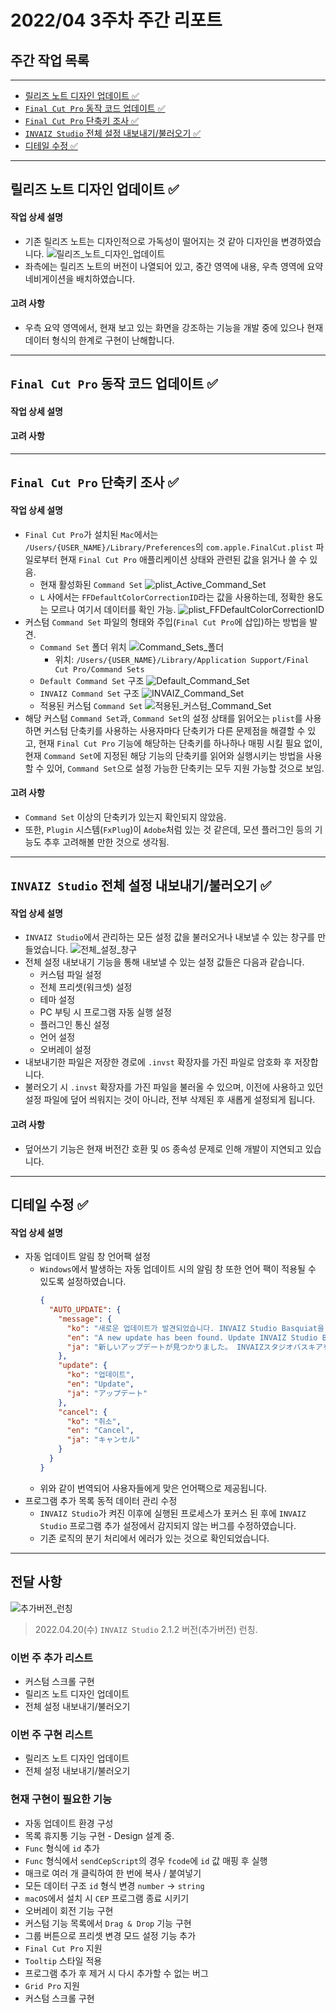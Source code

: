# 2022/04 3주차 주간 리포트

## 주간 작업 목록

---

- [릴리즈 노트 디자인 업데이트 ✅](#릴리즈-노트-디자인-업데이트-)
- [`Final Cut Pro` 동작 코드 업데이트 ✅](#final-cut-pro-동작-코드-업데이트-)
- [`Final Cut Pro` 단축키 조사 ✅](#final-cut-pro-단축키-조사-)
- [`INVAIZ Studio` 전체 설정 내보내기/불러오기 ✅](#invaiz-studio-전체-설정-내보내기불러오기-)
- [디테일 수정 ✅](#디테일-수정-)

---

## 릴리즈 노트 디자인 업데이트 ✅

#### 작업 상세 설명

- 기존 릴리즈 노트는 디자인적으로 가독성이 떨어지는 것 같아 디자인을 변경하였습니다.
  ![릴리즈_노트_디자인_업데이트](./assets/릴리즈_노트_디자인_업데이트.gif)
- 좌측에는 릴리즈 노트의 버전이 나열되어 있고, 중간 영역에 내용, 우측 영역에 요약 네비게이션을 배치하였습니다.

#### 고려 사항

- 우측 요약 영역에서, 현재 보고 있는 화면을 강조하는 기능을 개발 중에 있으나 현재 데이터 형식의 한계로 구현이 난해합니다.

---

## `Final Cut Pro` 동작 코드 업데이트 ✅

#### 작업 상세 설명

#### 고려 사항

---

## `Final Cut Pro` 단축키 조사 ✅

#### 작업 상세 설명

- `Final Cut Pro`가 설치된 `Mac`에서는 `/Users/{USER_NAME}/Library/Preferences`의 `com.apple.FinalCut.plist` 파일로부터 현재 `Final Cut Pro` 애플리케이션 상태와 관련된 값을 읽거나 쓸 수 있음.
  - 현재 활성화된 `Command Set`
    ![plist_Active_Command_Set](./assets/plist_Active_Command_Set.png)
  - `L` 사에서는 `FFDefaultColorCorrectionID`라는 값을 사용하는데, 정확한 용도는 모르나 여기서 데이터를 확인 가능.
    ![plist_FFDefaultColorCorrectionID](./assets/plist_FFDefaultColorCorrectionID.png)
- 커스텀 `Command Set` 파일의 형태와 주입(`Final Cut Pro`에 삽입)하는 방법을 발견.
  - `Command Set` 폴더 위치
    ![Command_Sets_폴더](./assets/Command_Sets_폴더_위치.png)
    - 위치: `/Users/{USER_NAME}/Library/Application Support/Final Cut Pro/Command Sets`
  - `Default Command Set` 구조
    ![Default_Command_Set](./assets/Default_Command_Set.png)
  - `INVAIZ Command Set` 구조
    ![INVAIZ_Command_Set](./assets/INVAIZ_Command_Set.png)
  - 적용된 커스텀 `Command Set`
    ![적용된_커스텀_Command_Set](./assets/적용된_커스텀_Command_set.png)
- 해당 커스텀 `Command Set`과, `Command Set`의 설정 상태를 읽어오는 `plist`를 사용하면 커스텀 단축키를 사용하는 사용자마다 단축키가 다른 문제점을 해결할 수 있고, 현재 `Final Cut Pro` 기능에 해당하는 단축키를 하나하나 매핑 시킬 필요 없이, 현재 `Command Set`에 지정된 해당 기능의 단축키를 읽어와 실행시키는 방법을 사용할 수 있어, `Command Set`으로 설정 가능한 단축키는 모두 지원 가능할 것으로 보임.

#### 고려 사항

- `Command Set` 이상의 단축키가 있는지 확인되지 않았음.
- 또한, `Plugin` 시스템(`FxPlug`)이 `Adobe`처럼 있는 것 같은데, 모션 플러그인 등의 기능도 추후 고려해볼 만한 것으로 생각됨.

---

## `INVAIZ Studio` 전체 설정 내보내기/불러오기 ✅

#### 작업 상세 설명

- `INVAIZ Studio`에서 관리하는 모든 설정 값을 불러오거나 내보낼 수 있는 창구를 만들었습니다.
  ![전체_설정_창구](./assets/전체_설정_창구.gif)
- 전체 설정 내보내기 기능을 통해 내보낼 수 있는 설정 값들은 다음과 같습니다.
  - 커스텀 파일 설정
  - 전체 프리셋(워크셋) 설정
  - 테마 설정
  - PC 부팅 시 프로그램 자동 실행 설정
  - 플러그인 통신 설정
  - 언어 설정
  - 오버레이 설정
- 내보내기한 파일은 저장한 경로에 `.invst` 확장자를 가진 파일로 암호화 후 저장합니다.
- 불러오기 시 `.invst` 확장자를 가진 파일을 불러올 수 있으며, 이전에 사용하고 있던 설정 파일에 덮어 씌워지는 것이 아니라, 전부 삭제된 후 새롭게 설정되게 됩니다.

#### 고려 사항

- 덮어쓰기 기능은 현재 버전간 호환 및 `OS` 종속성 문제로 인해 개발이 지연되고 있습니다.

---

## 디테일 수정 ✅

#### 작업 상세 설명

- 자동 업데이트 알림 창 언어팩 설정
  - `Windows`에서 발생하는 자동 업데이트 시의 알림 창 또한 언어 팩이 적용될 수 있도록 설정하였습니다.
    ```json
    {
      "AUTO_UPDATE": {
        "message": {
          "ko": "새로운 업데이트가 발견되었습니다. INVAIZ Studio Basquiat을 업데이트 하시겠습니까?",
          "en": "A new update has been found. Update INVAIZ Studio Basquiat?",
          "ja": "新しいアップデートが見つかりました。 INVAIZスタジオバスキアを更新しますか?"
        },
        "update": {
          "ko": "업데이트",
          "en": "Update",
          "ja": "アップデート"
        },
        "cancel": {
          "ko": "취소",
          "en": "Cancel",
          "ja": "キャンセル"
        }
      }
    }
    ```
  - 위와 같이 번역되어 사용자들에게 맞은 언어팩으로 제공됩니다.
- 프로그램 추가 목록 동적 데이터 관리 수정
  - `INVAIZ Studio`가 켜진 이후에 실행된 프로세스가 포커스 된 후에 `INVAIZ Studio` 프로그램 추가 설정에서 감지되지 않는 버그를 수정하였습니다.
  - 기존 로직의 분기 처리에서 에러가 있는 것으로 확인되었습니다.

---

## 전달 사항

![추가버전_런칭](./assets/추가버전_런칭.png)

> 2022.04.20(수) `INVAIZ Studio` 2.1.2 버전(추가버전) 런칭.

### 이번 주 추가 리스트

- 커스텀 스크롤 구현
- 릴리즈 노트 디자인 업데이트
- 전체 설정 내보내기/불러오기

### 이번 주 구현 리스트

- 릴리즈 노트 디자인 업데이트
- 전체 설정 내보내기/불러오기

### 현재 구현이 필요한 기능

- 자동 업데이트 환경 구성
- 목록 휴지통 기능 구현 - Design 설계 중.
- `Func` 형식에 `id` 추가
- `Func` 형식에서 `sendCepScript`의 경우 `fcode`에 `id` 값 매핑 후 실행
- 매크로 여러 개 클릭하여 한 번에 복사 / 붙여넣기
- 모든 데이터 구조 `id` 형식 변경 `number` -> `string`
- `macOS`에서 설치 시 `CEP` 프로그램 종료 시키기
- 오버레이 회전 기능 구현
- 커스텀 기능 목록에서 `Drag & Drop` 기능 구현
- 그룹 버튼으로 프리셋 변경 모드 설정 기능 추가
- `Final Cut Pro` 지원
- `Tooltip` 스타일 적용
- 프로그램 추가 후 제거 시 다시 추가할 수 없는 버그
- `Grid Pro` 지원
- 커스텀 스크롤 구현
